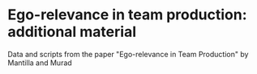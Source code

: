 # Ego-relevance in team production: additional material
Data and scripts from the paper "Ego-relevance in Team Production" by Mantilla and Murad
